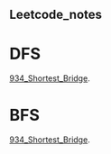 ## Leetcode_notes

# DFS
[934_Shortest_Bridge](https://github.com/Zhanghq8/Leetcode_notes/tree/master/934_Shortest_Bridge).

# BFS
[934_Shortest_Bridge](https://github.com/Zhanghq8/Leetcode_notes/tree/master/934_Shortest_Bridge).


